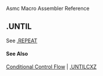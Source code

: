 Asmc Macro Assembler Reference

## .UNTIL

See [.REPEAT](dot-repeat.md)

#### See Also

[Conditional Control Flow](conditional-control-flow.md) | [.UNTILCXZ](dot-untilcxz.md)
